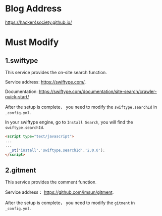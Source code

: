 
# Blog Address

https://hacker4society.github.io/


# Must Modify

## 1.swiftype

This service provides the on-site search function.

Service address: <https://swiftype.com/>.

Documentation: <https://swiftype.com/documentation/site-search/crawler-quick-start/>

After the setup is complete， you need to modify the `swiftype.searchId` in `_config.yml`.

In your swiftype engine, go to `Install Search`, you will find the `swiftype.searchId`.

```html
<script type="text/javascript">
...
...
  _st('install','swiftype.searchId','2.0.0');
</script>
```

## 2.gitment

This service provides the comment function.

Service address： <https://github.com/imsun/gitment>.

After the setup is complete， you need to modify the `gitment`  in `_config.yml`.
